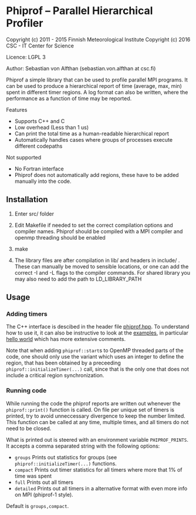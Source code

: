 Phiprof – Parallel Hierarchical Profiler
====

Copyright (c) 2011 - 2015 Finnish Meteorological Institute
Copyright (c) 2016   CSC - IT Center for Science

Licence: LGPL 3

Author: Sebastian von Alfthan (sebastian.von.alfthan at csc.fi)


Phiprof a simple library that can be used to profile parallel MPI
programs. It can be used to produce a hierarchical report of time
(average, max, min) spent in different timer regions. A log format can
also be written, where the performance as a function of time may be
reported.

Features
  * Supports C++ and C 
  * Low overhead (Less than 1 us)
  * Can print the total time as a human-readable hierarchical report
  * Automatically handles cases where groups of processes execute different codepaths

Not supported
  * No Fortran interface
  * Phiprof does not automatically add regions, these have to be added manually into the code.


## Installation

1) Enter src/ folder

2) Edit Makefile if needed to set the correct compilation options and
compiler names. Phiprof should be compiled with a MPI compiler and
openmp threading should be enabled

3) make 

4) The library files are after compilation in lib/ and headers in
include/ . These can manually be moved to sensible locations, or one
can add the correct -I and -L flags to the compiler commands. For
shared library you may also need to add the path to LD_LIBRARY_PATH



## Usage

### Adding timers 

The C++ interface is descibed in the header file
[phiprof.hpp](include/phiprof.hpp). To understand how to use it, it
can also be instructive to look at the [examples](example/), in
particular [hello world](example/hello_world/hello_world.cpp) which
has more extensive comments.

Note that when adding `phiprof::start`s to OpenMP threaded parts of
the code, one should only use the variant which uses an integer to
define the region, that has been obtained by a preceeding
`phiprof::initializeTimer(...)` call, since that is the only one that
does not include a critical region synchronization.


### Running code 

While running the code the phiprof reports are written out whenever
the `phiprof::print()` function is called. On file per unique set of
timers is printed, try to avoid unneccessary divergence to keep the
number limited. This function can be called at any time, multiple
times, and all timers do not need to be closed.


 What is printed out is steered with an environment variable
`PHIPROF_PRINTS`. It accepts a comma separated string with the
following options:

 * `groups` Prints out statistics for groups (see `phiprof::initializeTimer(...)` functions.
 * `compact` Prints out timer statistics for all timers where more that 1% of time was spent
 * `full`  Prints out all timers
 * `detailed` Prints out all timers in a alternative format with even more info on MPI (phiprof-1 style).

Default is `groups,compact`.

